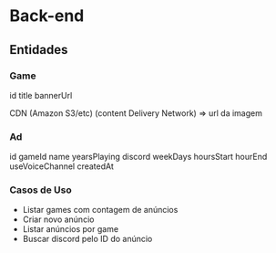 # Back-end

## Entidades

### Game
id
title
bannerUrl

CDN (Amazon S3/etc) (content Delivery Network) => url da imagem

### Ad
id
gameId
name
yearsPlaying
discord
weekDays
hoursStart
hourEnd
useVoiceChannel
createdAt


### Casos de Uso
- Listar games com contagem de anúncios
- Criar novo anúncio
- Listar anúncios por game
- Buscar discord pelo ID do anúncio